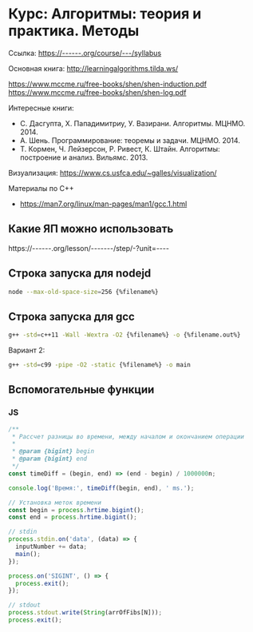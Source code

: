 # Курс: Алгоритмы: теория и практика. Методы

Ссылка: [https://------.org/course/---/syllabus](https://------.org/course/---/syllabus)

Основная книга: http://learningalgorithms.tilda.ws/

https://www.mccme.ru/free-books/shen/shen-induction.pdf
https://www.mccme.ru/free-books/shen/shen-log.pdf

Интересные книги:

- С. Дасгупта, Х. Пападимитриу, У. Вазирани. Алгоритмы. МЦНМО. 2014.
- А. Шень. Программирование: теоремы и задачи. МЦНМО. 2014.
- Т. Кормен, Ч. Лейзерсон, Р. Ривест, К. Штайн. Алгоритмы: построение и анализ. Вильямс. 2013.

Визуализация: https://www.cs.usfca.edu/~galles/visualization/

Материалы по C++

- https://man7.org/linux/man-pages/man1/gcc.1.html

## Какие ЯП можно использовать

https://------.org/lesson/-------/step/-?unit=----

## Строка запуска для nodejd

```sh
node --max-old-space-size=256 {%filename%}
```

## Строка запуска для gcc

```sh
g++ -std=c++11 -Wall -Wextra -O2 {%filename%} -o {%filename.out%}
```

Вариант 2:

```sh
g++ -std=c99 -pipe -O2 -static {%filename%} -o main
```

## Вспомогательные функции

### JS

```js
/**
 * Рассчет разницы во времени, между началом и окончанием операции
 *
 * @param {bigint} begin
 * @param {bigint} end
 */
const timeDiff = (begin, end) => (end - begin) / 1000000n;
```

```js
console.log('Время:', timeDiff(begin, end), ' ms.');
```

```js
// Установка меток времени
const begin = process.hrtime.bigint();
const end = process.hrtime.bigint();
```

```js
// stdin
process.stdin.on('data', (data) => {
  inputNumber += data;
  main();
});

process.on('SIGINT', () => {
  process.exit();
});
```

```js
// stdout
process.stdout.write(String(arrOfFibs[N]));
process.exit();
```
